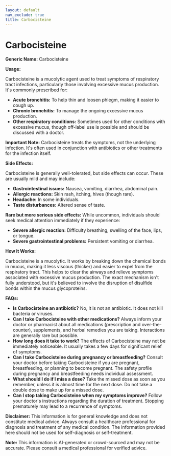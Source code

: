 ```yaml
---
layout: default
nav_exclude: true
title: Carbocisteine
---
```


# Carbocisteine

**Generic Name:** Carbocisteine

**Usage:**

Carbocisteine is a mucolytic agent used to treat symptoms of respiratory tract infections, particularly those involving excessive mucus production.  It's commonly prescribed for:

* **Acute bronchitis:** To help thin and loosen phlegm, making it easier to cough up.
* **Chronic bronchitis:**  To manage the ongoing excessive mucus production.
* **Other respiratory conditions:**  Sometimes used for other conditions with excessive mucus, though off-label use is possible and should be discussed with a doctor.

**Important Note:** Carbocisteine treats the symptoms, not the underlying infection. It's often used in conjunction with antibiotics or other treatments for the infection itself.


**Side Effects:**

Carbocisteine is generally well-tolerated, but side effects can occur.  These are usually mild and may include:

* **Gastrointestinal issues:** Nausea, vomiting, diarrhea, abdominal pain.
* **Allergic reactions:** Skin rash, itching, hives (though rare).
* **Headache:** In some individuals.
* **Taste disturbances:** Altered sense of taste.


**Rare but more serious side effects:**  While uncommon, individuals should seek medical attention immediately if they experience:

* **Severe allergic reaction:** Difficulty breathing, swelling of the face, lips, or tongue.
* **Severe gastrointestinal problems:**  Persistent vomiting or diarrhea.


**How it Works:**

Carbocisteine is a mucolytic. It works by breaking down the chemical bonds in mucus, making it less viscous (thicker) and easier to expel from the respiratory tract. This helps to clear the airways and relieve symptoms associated with excessive mucus production.  The exact mechanism isn't fully understood, but it's believed to involve the disruption of disulfide bonds within the mucus glycoproteins.


**FAQs:**

* **Is Carbocisteine an antibiotic?** No, it is not an antibiotic. It does not kill bacteria or viruses.
* **Can I take Carbocisteine with other medications?**  Always inform your doctor or pharmacist about all medications (prescription and over-the-counter), supplements, and herbal remedies you are taking. Interactions are generally rare but possible.
* **How long does it take to work?**  The effects of Carbocisteine may not be immediately noticeable.  It usually takes a few days for significant relief of symptoms.
* **Can I take Carbocisteine during pregnancy or breastfeeding?**  Consult your doctor before taking Carbocisteine if you are pregnant, breastfeeding, or planning to become pregnant.  The safety profile during pregnancy and breastfeeding needs individual assessment.
* **What should I do if I miss a dose?** Take the missed dose as soon as you remember, unless it is almost time for the next dose.  Do not take a double dose to make up for a missed dose.
* **Can I stop taking Carbocisteine when my symptoms improve?**  Follow your doctor's instructions regarding the duration of treatment. Stopping prematurely may lead to a recurrence of symptoms.


**Disclaimer:** This information is for general knowledge and does not constitute medical advice.  Always consult a healthcare professional for diagnosis and treatment of any medical condition.  The information provided here should not be used for self-diagnosis or self-treatment.


**Note:** This information is AI-generated or crowd-sourced and may not be accurate. Please consult a medical professional for verified advice.